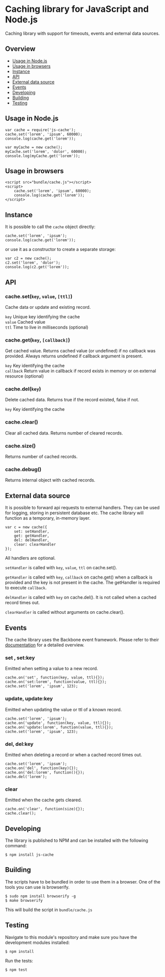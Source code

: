 # Caching library for JavaScript and Node.js

Caching library with support for timeouts, events and external data sources.

## Overview

* [Usage in Node.js](#usage-in-nodejs)
* [Usage in browsers](#usage-in-browsers)
* [Instance](#instance)
* [API](#api)
* [External data source](#external-data-source)
* [Events](#events)
* [Developing](#developing)
* [Building](#building)
* [Testing](#testing)

## Usage in Node.js  

    var cache = require('js-cache');
    cache.set('lorem', 'ipsum', 60000);
    console.log(cache.get('lorem'));
    
    var myCache = new cache();
    myCache.set('lorem', 'dolor', 60000);
    console.log(myCache.get('lorem'));


## Usage in browsers

    <script src="bundle/cache.js"></script> 
    <script>
        cache.set('lorem', 'ipsum', 60000);
        console.log(cache.get('lorem'));
    </script>

## Instance

It is possible to call the `cache` object directly:

    cache.set('lorem', 'ipsum');
    console.log(cache.get('lorem'));

or use it as a constructor to create a separate storage:

    var c2 = new cache();
    c2.set('lorem', 'dolor');
    console.log(c2.get('lorem'));

## API

### cache.set(`key`, `value`, `[ttl]`)

Cache data or update and existing record.

`key` Unique key identifying the cache  
`value` Cached value  
`ttl` Time to live in milliseconds (optional) 

### cache.get(`key`, `[callback]`)

Get cached value. Returns cached value (or undefined) if no callback was provided. Always returns undefined if callback argument is present.

`key` Key identifying the cache  
`callback` Return value in callback if record exists in memory or on external resource (optional)

### cache.del(`key`)

Delete cached data. Returns true if the record existed, false if not.

`key` Key identifying the cache

### cache.clear()

Clear all cached data. Returns number of cleared records.

### cache.size()
                
Returns number of cached records.

### cache.debug()

Returns internal object with cached records.

## External data source

It is possible to forward api requests to external handlers. They can be used for logging, storing in persistent database etc. The cache library will function as a temporary, in-memory layer.

    var c = new cache({
        set: setHandler,
        get: getHandler,
        del: delHandler,
        clear: clearHandler
    });
    
All handlers are optional.
    
`setHandler` is called with `key`, `value`, `ttl` on cache.set().  

`getHandler` is called with `key`, `callback` on cache.get() when a callback is provided and the key is not present in the cache. The getHandler is required to execute `callback`.  

`delHandler` is called with `key` on cache.del(). It is not called when a cached record times out.  

`clearHandler` is called without arguments on cache.clear().  

## Events

The cache library uses the Backbone event framework. Please refer to their [documentation](http://backbonejs.org/#Events) for a detailed overview. 

### set , set:key

Emitted when setting a value to a new record.

    cache.on('set', function(key, value, ttl){});
    cache.on('set:lorem', function(value, ttl){});
    cache.set('lorem', 'ipsum', 123);
    
### update, update:key

Emitted when updating the value or ttl of a known record.

    cache.set('lorem', 'ipsum');
    cache.on('update', function(key, value, ttl){});
    cache.on('update:lorem', function(value, ttl){});
    cache.set('lorem', 'ipsum', 123);

### del, del:key

Emitted when deleting a record or when a cached record times out.

    cache.set('lorem', 'ipsum');
    cache.on('del', function(key){});
    cache.on('del:lorem', function(){});
    cache.del('lorem');
    
### clear

Emitted when the cache gets cleared.

    cache.on('clear', function(size){});
    cache.clear();

## Developing

The library is published to NPM and can be installed with the following command:

    $ npm install js-cache
    
## Building

The scripts have to be bundled in order to use them in a browser. One of the tools you can use is browserify.

    $ sudo npm install browserify -g
    $ make browserify
    
This will build the script in `bundle/cache.js`

## Testing

Navigate to this module's repository and make sure you have the development modules installed:

    $ npm install


Run the tests:

    $ npm test

